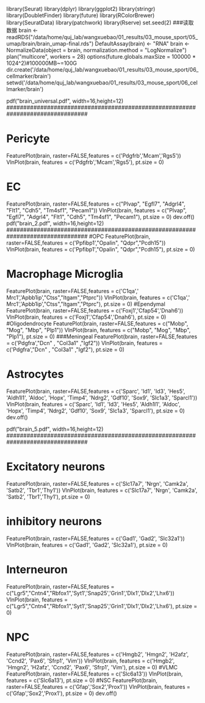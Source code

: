library(Seurat)
library(dplyr)
library(ggplot2)
library(stringr)
library(DoubletFinder)
library(future)
library(RColorBrewer)
library(SeuratData)
library(patchwork)
library(Rserve)
set.seed(2)
###读取数据
brain <- readRDS("/data/home/quj_lab/wangxuebao/01_results/03_mouse_sport/05_umap/brain/brain_umap-final.rds")
DefaultAssay(brain) <- "RNA"
brain <- NormalizeData(object = brain, normalization.method = "LogNormalize")
plan("multicore", workers = 28)
options(future.globals.maxSize = 100000 * 1024^2)#100000MB~=100G
dir.create('/data/home/quj_lab/wangxuebao/01_results/03_mouse_sport/06_cellmarker/brain')
setwd('/data/home/quj_lab/wangxuebao/01_results/03_mouse_sport/06_cellmarker/brain')







pdf("brain_universal.pdf", width=16,height=12)
################################################################################
# Pericyte
FeaturePlot(brain, raster=FALSE,features = c('Pdgfrb','Mcam','Rgs5'))
VlnPlot(brain, features = c('Pdgfrb','Mcam','Rgs5'), pt.size = 0)
# EC
FeaturePlot(brain, raster=FALSE,features = c("Plvap", "Egfl7", "Adgrl4", "Flt1", "Cdh5", "Tm4sf1", "Pecam1"))
VlnPlot(brain, features = c("Plvap", "Egfl7", "Adgrl4", "Flt1", "Cdh5", "Tm4sf1", "Pecam1"), pt.size = 0)
dev.off()
pdf("brain_2.pdf", width=16,height=12)
################################################################################
#OPC 
FeaturePlot(brain, raster=FALSE,features = c('Ppfibp1',"Opalin", "Qdpr","Pcdh15"))
VlnPlot(brain, features = c('Ppfibp1',"Opalin", "Qdpr","Pcdh15"), pt.size = 0)
# Macrophage  Microglia
FeaturePlot(brain, raster=FALSE,features = c('C1qa',' Mrc1','Apbb1ip',"Ctss","Itgam","Ptprc"))
VlnPlot(brain, features = c('C1qa',' Mrc1','Apbb1ip',"Ctss","Itgam","Ptprc"), pt.size = 0)
#Ependymal 
FeaturePlot(brain, raster=FALSE,features = c('Foxj1','Cfap54','Dnah6'))
VlnPlot(brain, features = c('Foxj1','Cfap54','Dnah6'), pt.size = 0)
#Oligodendrocyte
FeaturePlot(brain, raster=FALSE,features = c("Mobp", "Mog", "Mbp", "Plp1"))
VlnPlot(brain, features = c("Mobp", "Mog", "Mbp", "Plp1"), pt.size = 0)
###Meningeal
FeaturePlot(brain, raster=FALSE,features = c('Pdgfra',"Dcn" , "Col3a1" ,"Igf2"))
VlnPlot(brain, features = c('Pdgfra',"Dcn" , "Col3a1" ,"Igf2"), pt.size = 0)
# Astrocytes
FeaturePlot(brain, raster=FALSE,features = c('Sparc', 'Id1', 'Id3', 'Hes5', 'Aldh1l1', 'Aldoc', 'Hopx', 'Timp4', 'Ndrg2', 'Gdf10', 'Sox9', 'Slc1a3', 'Sparcl1'))
VlnPlot(brain, features = c('Sparc', 'Id1', 'Id3', 'Hes5', 'Aldh1l1', 'Aldoc', 'Hopx', 'Timp4', 'Ndrg2', 'Gdf10', 'Sox9', 'Slc1a3', 'Sparcl1'), pt.size = 0)
dev.off()

pdf("brain_5.pdf", width=16,height=12)
################################################################################
# Excitatory neurons
FeaturePlot(brain, raster=FALSE,features = c('Slc17a7', 'Nrgn', 'Camk2a', 'Satb2', 'Tbr1','Thy1'))
VlnPlot(brain, features = c('Slc17a7', 'Nrgn', 'Camk2a', 'Satb2', 'Tbr1','Thy1'), pt.size = 0)
# inhibitory neurons 
FeaturePlot(brain, raster=FALSE,features = c('Gad1', 'Gad2', 'Slc32a1'))
VlnPlot(brain, features = c('Gad1', 'Gad2', 'Slc32a1'), pt.size = 0)
# Interneuron
FeaturePlot(brain, raster=FALSE,features = c("Lgr5","Cntn4","Rbfox1",'Syt1','Snap25','Grin1','Dlx1','Dlx2','Lhx6'))
VlnPlot(brain, features = c("Lgr5","Cntn4","Rbfox1",'Syt1','Snap25','Grin1','Dlx1','Dlx2','Lhx6'), pt.size = 0)
# NPC 
FeaturePlot(brain, raster=FALSE,features = c('Hmgb2', 'Hmgn2', 'H2afz', 'Ccnd2', 'Pax6', 'Sfrp1', 'Vim'))
VlnPlot(brain, features = c('Hmgb2', 'Hmgn2', 'H2afz', 'Ccnd2', 'Pax6', 'Sfrp1', 'Vim'), pt.size = 0)
#VLMC 
FeaturePlot(brain, raster=FALSE,features = c('Slc6a13'))
VlnPlot(brain, features = c('Slc6a13'), pt.size = 0)
#NSC
FeaturePlot(brain, raster=FALSE,features = c('Gfap','Sox2','Prox1'))
VlnPlot(brain, features = c('Gfap','Sox2','Prox1'), pt.size = 0)
dev.off()
